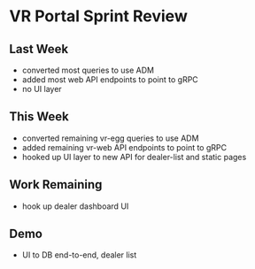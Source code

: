 # VR Portal Sprint Review

## Last Week
- converted most queries to use ADM
- added most web API endpoints to point to gRPC
- no UI layer

## This Week
- converted remaining vr-egg queries to use ADM
- added remaining vr-web API endpoints to point to gRPC
- hooked up UI layer to new API for dealer-list and static pages

## Work Remaining
- hook up dealer dashboard UI

## Demo
- UI to DB end-to-end, dealer list


